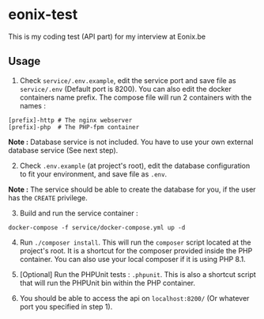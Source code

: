 # eonix-test

This is my coding test (API part) for my interview at Eonix.be

## Usage

1. Check `service/.env.example`, edit the service port and save file as `service/.env` (Default port is 8200). You can also edit the docker containers name prefix. The compose file will run 2 containers with the names :

```
[prefix]-http # The nginx webserver
[prefix]-php  # The PHP-fpm container
```

**Note :** Database service is not included. You have to use your own external database service (See next step).

2. Check `.env.example` (at project's root), edit the database configuration to fit your environment, and save file as `.env`.

**Note :** The service should be able to create the database for you, if the user has the `CREATE` privilege.

3. Build and run the service container :

```docker-compose -f service/docker-compose.yml up -d```

4. Run `./composer install`. This will run the `composer` script located at the project's root. It is a shortcut for the composer provided inside the PHP container. You can also use your local composer if it is using PHP 8.1.

5. [Optional] Run the PHPUnit tests : `.phpunit`. This is also a shortcut script that will run the PHPUnit bin within the PHP container.

6. You should be able to access the api on `localhost:8200/` (Or whatever port you specified in step 1).
